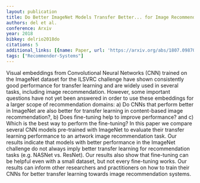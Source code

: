 ```yaml
---
layout: publication
title: Do Better ImageNet Models Transfer Better... for Image Recommendation?
authors: del et al.
conference: Arxiv
year: 2018
bibkey: delrio2018do
citations: 5
additional_links: [{name: Paper, url: 'https://arxiv.org/abs/1807.09870'}]
tags: ["Recommender-Systems"]
---
```

Visual embeddings from Convolutional Neural Networks (CNN) trained on the
ImageNet dataset for the ILSVRC challenge have shown consistently good
performance for transfer learning and are widely used in several tasks,
including image recommendation. However, some important questions have not yet
been answered in order to use these embeddings for a larger scope of
recommendation domains: a) Do CNNs that perform better in ImageNet are also
better for transfer learning in content-based image recommendation?, b) Does
fine-tuning help to improve performance? and c) Which is the best way to
perform the fine-tuning?
  In this paper we compare several CNN models pre-trained with ImageNet to
evaluate their transfer learning performance to an artwork image recommendation
task. Our results indicate that models with better performance in the ImageNet
challenge do not always imply better transfer learning for recommendation tasks
(e.g. NASNet vs. ResNet). Our results also show that fine-tuning can be helpful
even with a small dataset, but not every fine-tuning works. Our results can
inform other researchers and practitioners on how to train their CNNs for
better transfer learning towards image recommendation systems.